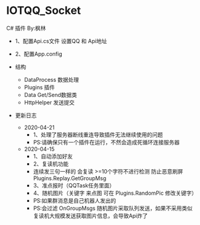 # IOTQQ_Socket

C# 插件  By:枫林

* 1、配置Api.cs文件 设置QQ 和 Api地址
* 2、配置App.config

*  结构
   * DataProcess 数据处理
   * Plugins     插件
   * Data        Get/Send数据类
   * HttpHelper  发送提交

*  更新日志
   * 2020-04-21
      * 1、处理了服务器断线重连导致插件无法继续使用的问题
      * PS:请确保只有一个插件在运行，不然会造成死循环连接服务器
   * 2020-04-15
      * 1、自动添加好友
      * 2、复读机功能
      *    连续发三句一样的 会复读 >=10个字符不进行检测 防止恶意刷屏 Plugins.Replay.GetGroupMsg
      * 3、准点报时（QQTask任务里面）
      * 4、随机图片（关键字 来点图 可在 Plugins.RandomPic 修改关键字）
      * PS:如果群消息是自己机器人发出的
      * PS:会过滤 OnGroupMsgs 随机图片采取队列发送，如果不采用类似复读机大规模发送获取图片信息，会导致Api炸了
